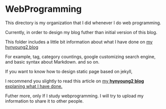 # WebProgramming 

This directory is my organization that I did whenever I do web programming. 

Currently, in order to design my blog futher than initial version of this blog.

This folder includes a little bit information about what I have done on [my hynyoung2 blog](https://hyunyoung2.github.io/) 

For example, tag, category countings, google customizing search engine, and basic syntax about Markdown. and so on. 

If you want to know how to design static page based on jekyll, 

I recommend you slightly to read this article on [my **hynyoung2 blog** explaning what I have done.](https://hyunyoung2.github.io/alistofcategories/#web-programming) 

Futher more, only If I study webprogramming. I will try to upload my information to share it to other people. 
